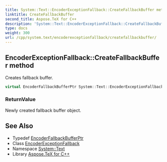 ```yaml
---
title: System::Text::EncoderExceptionFallback::CreateFallbackBuffer method
linktitle: CreateFallbackBuffer
second_title: Aspose.TeX for C++
description: 'System::Text::EncoderExceptionFallback::CreateFallbackBuffer method. Creates fallback buffer in C++.'
type: docs
weight: 300
url: /cpp/system.text/encoderexceptionfallback/createfallbackbuffer/
---
```

## EncoderExceptionFallback::CreateFallbackBuffer method


Creates fallback buffer.

```cpp
virtual EncoderFallbackBufferPtr System::Text::EncoderExceptionFallback::CreateFallbackBuffer() override
```


### ReturnValue

Newly created fallback buffer object.

## See Also

* Typedef [EncoderFallbackBufferPtr](../../../system/encoderfallbackbufferptr/)
* Class [EncoderExceptionFallback](../)
* Namespace [System::Text](../../)
* Library [Aspose.TeX for C++](../../../)
